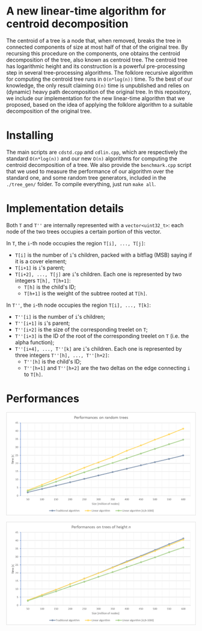# A new linear-time algorithm for centroid decomposition

The centroid of a tree is a node that, when removed, breaks the tree in connected components of size at most half of that of the original tree. By recursing this procedure on the components, one obtains the centroid decomposition of the tree, also known as centroid tree. The centroid tree has logarithmic height and its construction is a powerful pre-processing step in several tree-processing algorithms. The folklore recursive algorithm for computing the centroid tree runs in `O(n*log(n))` time. To the best of our knowledge, the only result claiming `O(n)` time is unpublished and relies on (dynamic) heavy path decomposition of the original tree. In this repository, we include our implementation for the new linear-time algorithm that we proposed, based on the idea of applying the folklore algorithm to a suitable decomposition of the original tree.

# Installing

The main scripts are `cdstd.cpp` and `cdlin.cpp`, which are respectively the standard `O(n*log(n))` and our new `O(n)` algorithms for computing the centroid decomposition of a tree. We also provide the `benchmark.cpp` script that we used to measure the performance of our algorithm over the standard one, and some random tree generators, included in the `./tree_gen/` folder. To compile everything, just run `make all`.

# Implementation details

Both `T` and `T''` are internally represented with a `vector<uint32_t>`: each node of the two trees occupies a certain portion of this vector.

In `T`, the `i`-th node occupies the region `T[i], ..., T[j]`:
- `T[i]` is the number of `i`'s children, packed with a bitflag (MSB) saying if it is a cover element;
- `T[i+1]` is `i`'s parent;
- `T[i+2], ..., T[j]` are `i`'s children. Each one is represented by two integers `T[h], T[h+1]`:
    * `T[h]` is the child's ID;
    * `T[h+1]` is the weight of the subtree rooted at `T[h]`.

In `T''`, the `i`-th node occupies the region `T[i], ..., T[k]`:
- `T''[i]` is the number of `i`'s children;
- `T''[i+1]` is `i`'s parent;
- `T''[i+2]` is the size of the corresponding treelet on `T`;
- `T''[i+3]` is the ID of the root of the corresponding treelet on `T` (i.e. the alpha function);
- `T''[i+4], ..., T''[k]` are `i`'s children. Each one is represented by three integers `T''[h], ..., T''[h+2]`:
    * `T''[h]` is the child's ID;
    * `T''[h+1]` and `T''[h+2]` are the two deltas on the edge connecting `i` to `T[h]`.

# Performances

![Performances on random trees](imgs/graph_random.png)

![Performances on path trees](imgs/graph_path.png)